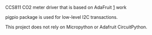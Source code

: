 CCS811 CO2 meter driver that is based on AdaFruit [1](https://github.com/adafruit/Adafruit_CircuitPython_CCS811/) work

pigpio package is used for low-level I2C transactions.

This project does not rely on Micropython or Adafruit CircuitPython.
